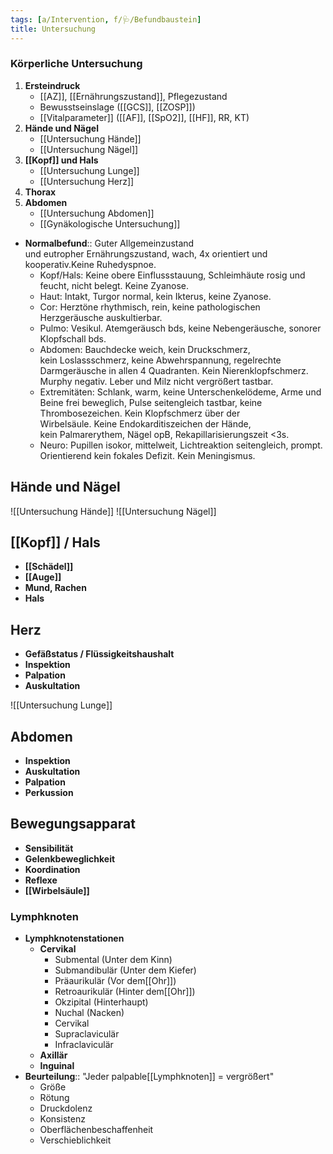 ```yaml
---
tags: [a/Intervention, f/🩺/Befundbaustein]
title: Untersuchung
---
```

### Körperliche Untersuchung
1. **Ersteindruck**
	- [[AZ]], [[Ernährungszustand]], Pflegezustand
	- Bewusstseinslage ([[GCS]], [[ZOSP]])
	- [[Vitalparameter]] ([[AF]], [[SpO2]], [[HF]], RR, KT)
2. **Hände und Nägel**
	- [[Untersuchung Hände]]
	- [[Untersuchung Nägel]]
3. **[[Kopf]] und Hals**
	- [[Untersuchung Lunge]]
	- [[Untersuchung Herz]]
4. **Thorax**
5. **Abdomen**
	- [[Untersuchung Abdomen]]
	- [[Gynäkologische Untersuchung]]
- **Normalbefund**:: Guter Allgemeinzustand und eutropher Ernährungszustand, wach, 4x orientiert und kooperativ.Keine Ruhedyspnoe.  
	- Kopf/Hals: Keine obere Einflussstauung, Schleimhäute rosig und feucht, nicht belegt. Keine Zyanose.  
	- Haut: Intakt, Turgor normal, kein Ikterus, keine Zyanose.  
	- Cor: Herztöne rhythmisch, rein, keine pathologischen Herzgeräusche auskultierbar.  
	- Pulmo: Vesikul. Atemgeräusch bds, keine Nebengeräusche, sonorer Klopfschall bds.  
	- Abdomen: Bauchdecke weich, kein Druckschmerz, kein Loslassschmerz,  keine Abwehrspannung, regelrechte Darmgeräusche in allen 4 Quadranten.  Kein Nierenklopfschmerz. Murphy negativ. Leber und Milz nicht vergrößert tastbar.  
	- Extremitäten: Schlank, warm, keine Unterschenkelödeme, Arme und Beine frei beweglich, Pulse seitengleich tastbar, keine Thrombosezeichen. Kein Klopfschmerz über der Wirbelsäule. Keine Endokarditiszeichen der Hände, kein Palmarerythem, Nägel opB, Rekapillarisierungszeit <3s.  
	- Neuro: Pupillen isokor, mittelweit, Lichtreaktion seitengleich, prompt. Orientierend kein fokales Defizit. Kein Meningismus.

## Hände und Nägel
![[Untersuchung Hände]]
![[Untersuchung Nägel]]



## [[Kopf]] / Hals

- **[[Schädel]]**
- **[[Auge]]**
- **Mund, Rachen**
- **Hals**

## Herz

- **Gefäßstatus / Flüssigkeitshaushalt**
- **Inspektion**
- **Palpation**
- **Auskultation**

![[Untersuchung Lunge]]


## Abdomen

- **Inspektion**
- **Auskultation**
- **Palpation**
- **Perkussion**

## Bewegungsapparat

- **Sensibilität**
- **Gelenkbeweglichkeit**
- **Koordination**
- **Reflexe**
- **[[Wirbelsäule]]**

### Lymphknoten

- **Lymphknotenstationen**
    - **Cervikal**
        - Submental (Unter dem Kinn)
        - Submandibulär (Unter dem Kiefer)
        - Präaurikulär (Vor dem[[Ohr]])
        - Retroaurikulär (Hinter dem[[Ohr]])
        - Okzipital (Hinterhaupt)
        - Nuchal (Nacken)
        - Cervikal
        - Supraclaviculär
        - Infraclaviculär
    - **Axillär**
    - **Inguinal**
- **Beurteilung**:: "Jeder palpable[[Lymphknoten]] = vergrößert"
    - Größe
    - Rötung
    - Druckdolenz
    - Konsistenz
    - Oberflächenbeschaffenheit
    - Verschieblichkeit

